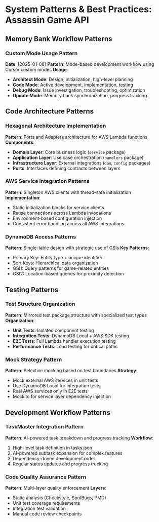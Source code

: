# System Patterns & Best Practices: Assassin Game API

## Memory Bank Workflow Patterns

### Custom Mode Usage Pattern
**Date**: [2025-01-08]
**Pattern**: Mode-based development workflow using Cursor custom modes
**Usage**: 
- **Architect Mode**: Design, initialization, high-level planning
- **Code Mode**: Active development, implementation, testing
- **Debug Mode**: Issue investigation, troubleshooting, optimization
- **Update Mode**: Memory bank synchronization, progress tracking

## Code Architecture Patterns

### Hexagonal Architecture Implementation  
**Pattern**: Ports and Adapters architecture for AWS Lambda functions
**Components**:
- **Domain Layer**: Core business logic (`service` package)
- **Application Layer**: Use case orchestration (`handlers` package)  
- **Infrastructure Layer**: External integrations (`dao`, `config` packages)
- **Ports**: Interfaces defining contracts between layers

### AWS Service Integration Patterns
**Pattern**: Singleton AWS clients with thread-safe initialization
**Implementation**:
- Static initialization blocks for service clients
- Reuse connections across Lambda invocations
- Environment-based configuration injection
- Consistent error handling across all AWS integrations

### DynamoDB Access Patterns
**Pattern**: Single-table design with strategic use of GSIs
**Key Patterns**:
- Primary Key: Entity type + unique identifier
- Sort Keys: Hierarchical data organization
- GSI1: Query patterns for game-related entities
- GSI2: Location-based queries for proximity detection

## Testing Patterns

### Test Structure Organization
**Pattern**: Mirrored test package structure with specialized test types
**Organization**:
- **Unit Tests**: Isolated component testing
- **Integration Tests**: DynamoDB Local + AWS SDK testing
- **E2E Tests**: Full Lambda handler execution testing
- **Performance Tests**: Load testing for critical paths

### Mock Strategy Pattern
**Pattern**: Selective mocking based on test boundaries
**Strategy**:
- Mock external AWS services in unit tests
- Use DynamoDB Local for integration tests
- Real AWS services only in E2E tests
- Mockito for service layer dependency injection

## Development Workflow Patterns

### TaskMaster Integration Pattern
**Pattern**: AI-powered task breakdown and progress tracking
**Workflow**:
1. High-level task definition in tasks.json
2. AI-powered subtask expansion for complex features
3. Dependency-driven development order
4. Regular status updates and progress tracking

### Code Quality Assurance Pattern  
**Pattern**: Multi-layer quality enforcement
**Layers**:
- Static analysis (Checkstyle, SpotBugs, PMD)
- Unit test coverage requirements
- Integration test validation
- Manual code review checkpoints
